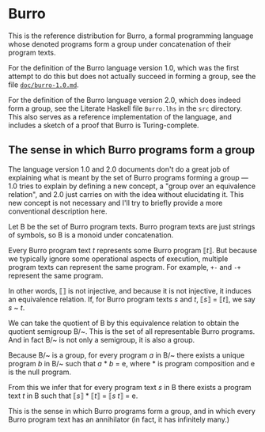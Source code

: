 Burro
=====

This is the reference distribution for Burro, a formal programming language
whose denoted programs form a group under concatenation of their program texts.

For the definition of the Burro language version 1.0, which was the
first attempt to do this but does not actually succeed in forming a group,
see the file [`doc/burro-1.0.md`](doc/burro-1.0.md).

For the definition of the Burro language version 2.0, which does indeed
form a group, see the Literate Haskell file `Burro.lhs` in the `src`
directory.  This also serves as a reference implementation of the language,
and includes a sketch of a proof that Burro is Turing-complete.

The sense in which Burro programs form a group
----------------------------------------------

The language version 1.0 and 2.0 documents don't do a great job of explaining
what is meant by the set of Burro programs forming a group — 1.0 tries
to explain by defining a new concept, a "group over an equivalence relation",
and 2.0 just carries on with the idea without elucidating it.  This new
concept is not necessary and I'll try to briefly provide a more conventional
description here.

Let B be the set of Burro program texts.  Burro program texts are just
strings of symbols, so B is a monoid under concatenation.

Every Burro program text _t_ represents some Burro program ⟦_t_⟧.
But because we typically ignore some operational aspects of execution,
multiple program texts can represent the same program.  For example,
`+-` and `-+` represent the same program.

In other words, ⟦⟧ is not injective, and because it is not injective,
it induces an equivalence relation.  If, for Burro program texts _s_ and _t_,
⟦_s_⟧ = ⟦_t_⟧, we say _s_ ~ _t_.

We can take the quotient of B by this equivalence relation
to obtain the quotient semigroup B/~.  This is the set of all representable
Burro programs.  And in fact B/~ is not only a semigroup, it is also a group.

Because B/~ is a group, for every program _a_ in B/~ there exists a
unique program _b_ in B/~ such that _a_ * _b_ = e, where * is program composition
and e is the null program.

From this we infer that for every program text _s_ in B there exists a program
text _t_ in B such that ⟦_s_⟧ * ⟦_t_⟧ = ⟦_s_ _t_⟧ = e.

This is the sense in which Burro programs form a group, and in which every
Burro program text has an annihilator (in fact, it has infinitely many.)
